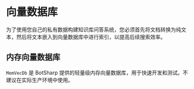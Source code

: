 # 向量数据库

为了使用您自己的私有数据构建知识库问答系统，您必须首先将文档转换为纯文本，然后将文本嵌入到向量数据库中进行索引，以提高后续搜索效率。

## 内存向量数据库
`MemVecDb` 是 BotSharp 提供的轻量级内存向量数据库，用于快速开发和测试。不建议在实际生产环境中使用。